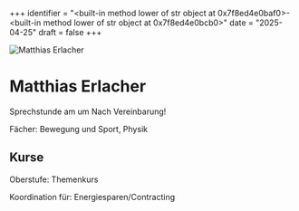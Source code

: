 
+++
identifier = "<built-in method lower of str object at 0x7f8ed4e0baf0>-<built-in method lower of str object at 0x7f8ed4e0bcb0>"
date = "2025-04-25"
draft = false
+++

<div class="row">
<div class="column">
<img src="/images/personal/Erlacher.jpg" alt="Matthias Erlacher"> 
</div>
<div class="column">

# Matthias Erlacher

Sprechstunde am  um Nach Vereinbarung!

Fächer: Bewegung und Sport,  Physik





## Kurse



Oberstufe: Themenkurs

Koordination für: Energiesparen/Contracting

</div>
</div> 

